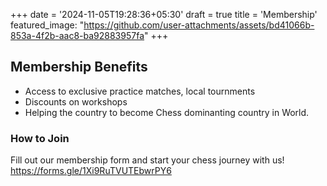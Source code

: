 +++
date = '2024-11-05T19:28:36+05:30'
draft = true
title = 'Membership'
featured_image: "https://github.com/user-attachments/assets/bd41066b-853a-4f2b-aac8-ba92883957fa"
+++
## Membership Benefits

-   Access to exclusive practice matches, local tournments
-   Discounts on workshops
-   Helping the country to become Chess dominanting country in World.

### How to Join

Fill out our membership form and start your chess journey with us!
https://forms.gle/1Xi9RuTVUTEbwrPY6
